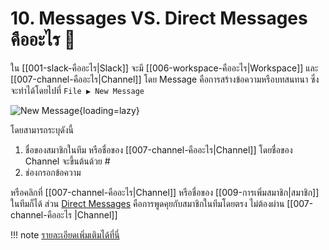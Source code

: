 # 10. Messages VS. Direct Messages คืออะไร 📨

ใน [[001-slack-คืออะไร|Slack]] จะมี [[006-workspace-คืออะไร|Workspace]] และ [[007-channel-คืออะไร|Channel]] โดย Message คือการสร้างข้อความหรือบทสนทนา ซึ่งจะทำได้โดยไปที่ `File ▶️ New Message`

![New Message](2023-01-04_15-03-49.png){loading=lazy}

โดยสามารถระบุดังนี้ 

1. ชื่อของสมาชิกในทีม หรือชื่อของ [[007-channel-คืออะไร|Channel]] โดยชื่อของ Channel จะขึ้นต้นด้วย #
2. ช่องกรอกข้อความ

หรือคลิกที่ [[007-channel-คืออะไร|Channel]] หรือชื่อของ [[009-การเพิ่มสมาชิก|สมาชิก]] ในทีมก็ได้ ส่วน [Direct Messages](<https://slack.com/help/articles/212281468-Understand-direct-messages#:~:text=Direct%20messages%20(DMs)%20are%20smaller,teammate%20to%20reschedule%20a%20meeting.>)  คือการพูดคุยกับสมาชิกในทีมโดยตรง ไม่ต้องผ่าน [[007-channel-คืออะไร |Channel]] 

!!! note
    [รายละเอียดเพิ่มเติมได้ที่นี่](https://slack.zendesk.com/hc/article_attachments/1500002930901/direct-messages-browser.png)

